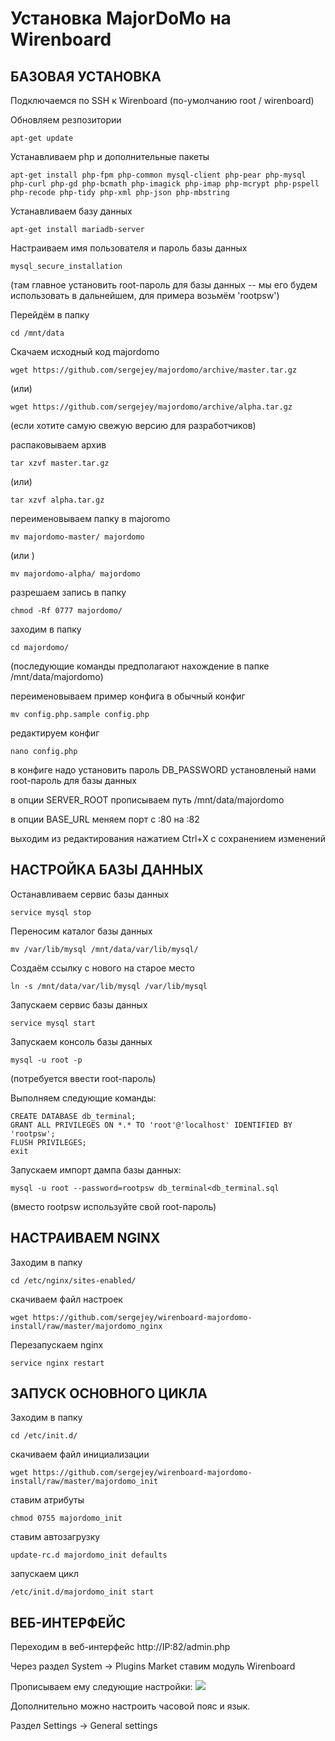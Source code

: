 # Установка MajorDoMo на Wirenboard

## БАЗОВАЯ УСТАНОВКА

Подключаемся по SSH к Wirenboard (по-умолчанию root / wirenboard)

Обновляем резпозитории
```
apt-get update
```

Устанавливаем php и дополнительные пакеты
```
apt-get install php-fpm php-common mysql-client php-pear php-mysql php-curl php-gd php-bcmath php-imagick php-imap php-mcrypt php-pspell php-recode php-tidy php-xml php-json php-mbstring
```

Устанавливаем базу данных
```
apt-get install mariadb-server
```

Настраиваем имя пользователя и пароль базы данных
```
mysql_secure_installation
```
(там главное установить root-пароль для базы данных -- мы его будем использовать в дальнейшем, для примера возьмём 'rootpsw')

Перейдём в папку
```
cd /mnt/data
```

Скачаем исходный код majordomo

```
wget https://github.com/sergejey/majordomo/archive/master.tar.gz
```

(или) 
```
wget https://github.com/sergejey/majordomo/archive/alpha.tar.gz
```
(если хотите самую свежую версию для разработчиков)

распаковываем архив
```
tar xzvf master.tar.gz
```
(или) 
```
tar xzvf alpha.tar.gz
```

переименовываем папку в majoromo
```
mv majordomo-master/ majordomo
```

(или )

```
mv majordomo-alpha/ majordomo
```

разрешаем запись в папку
```
chmod -Rf 0777 majordomo/
```

заходим в папку
```
cd majordomo/
```

(последующие команды предполагают нахождение в папке /mnt/data/majordomo)

переименовываем пример конфига в обычный конфиг

```
mv config.php.sample config.php
```

редактируем конфиг

```
nano config.php
```

в конфиге надо установить пароль DB_PASSWORD установленый нами root-пароль для базы данных

в опции SERVER_ROOT прописываем путь /mnt/data/majordomo

в опции BASE_URL меняем порт с :80 на :82

выходим из редактирования нажатием Ctrl+X с сохранением изменений

## НАСТРОЙКА БАЗЫ ДАННЫХ

Останавливаем сервис базы данных
```
service mysql stop
```

Переносим каталог базы данных
```
mv /var/lib/mysql /mnt/data/var/lib/mysql/
```

Создаём ссылку с нового на старое место
```
ln -s /mnt/data/var/lib/mysql /var/lib/mysql
```

Запускаем сервис базы данных
```
service mysql start
```

Запускаем консоль базы данных
```
mysql -u root -p
```
(потребуется ввести root-пароль)

Выполняем следующие команды:
```
CREATE DATABASE db_terminal;
GRANT ALL PRIVILEGES ON *.* TO 'root'@'localhost' IDENTIFIED BY 'rootpsw';
FLUSH PRIVILEGES;
exit
```

Запускаем импорт дампа базы данных:
```
mysql -u root --password=rootpsw db_terminal<db_terminal.sql
```
(вместо rootpsw используйте свой root-пароль)

## НАСТРАИВАЕМ NGINX

Заходим в папку
```
cd /etc/nginx/sites-enabled/
```

скачиваем файл настроек
```
wget https://github.com/sergejey/wirenboard-majordomo-install/raw/master/majordomo_nginx
```

Перезапускаем nginx
```
service nginx restart
```

## ЗАПУСК ОСНОВНОГО ЦИКЛА

Заходим в папку
```
cd /etc/init.d/
```

скачиваем файл инициализации
```
wget https://github.com/sergejey/wirenboard-majordomo-install/raw/master/majordomo_init
```

ставим атрибуты
```
chmod 0755 majordomo_init
```

ставим автозагрузку
```
update-rc.d majordomo_init defaults
```

запускаем цикл
```
/etc/init.d/majordomo_init start
```

## ВЕБ-ИНТЕРФЕЙС

Переходим в веб-интерфейс http://IP:82/admin.php

Через раздел System -> Plugins Market ставим модуль Wirenboard

Прописываем ему следующие настройки:
![](https://c2n.me/40LENqd.png)

Дополнительно можно настроить часовой пояс и язык.

Раздел Settings -> General settings
